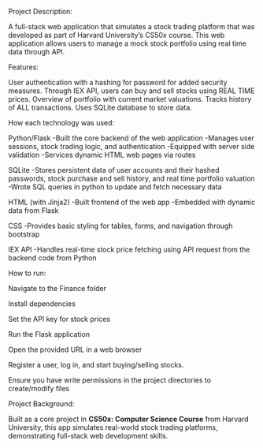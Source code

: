 Project Description:

A full-stack web application that simulates a stock trading platform that was developed as part of Harvard University’s CS50x course. This web application allows users to manage a mock stock portfolio using real time data through API.

Features:

User authentication with a hashing for password for added security measures.
Through IEX API, users can buy and sell stocks using REAL TIME prices.
Overview of portfolio with current market valuations.
Tracks history of ALL transactions.
Uses SQLite database to store data.

How each technology was used:

Python/Flask
-Built the core backend of the web application
-Manages user sessions, stock trading logic, and authentication
-Equipped with server side validation
-Services dynamic HTML web pages via routes

SQLite
-Stores persistent data of user accounts and their hashed passwords, stock purchase and sell history, and real time portfolio valuation
-Wrote SQL queries in python to update and fetch necessary data

HTML (with Jinja2)
-Built frontend of the web app
-Embedded with dynamic data from Flask

CSS
-Provides basic styling for tables, forms, and navigation through bootstrap

IEX API
-Handles real-time stock price fetching using API request from the backend code from Python

How to run:

Navigate to the Finance folder

Install dependencies

Set the API key for stock prices

Run the Flask application

Open the provided URL in a web browser

Register a user, log in, and start buying/selling stocks.

Ensure you have write permissions in the project directories to create/modify files
	
Project Background:

Built as a core project in **CS50x: Computer Science Course** from Harvard University, this app simulates real-world stock trading platforms, demonstrating full-stack web development skills.
